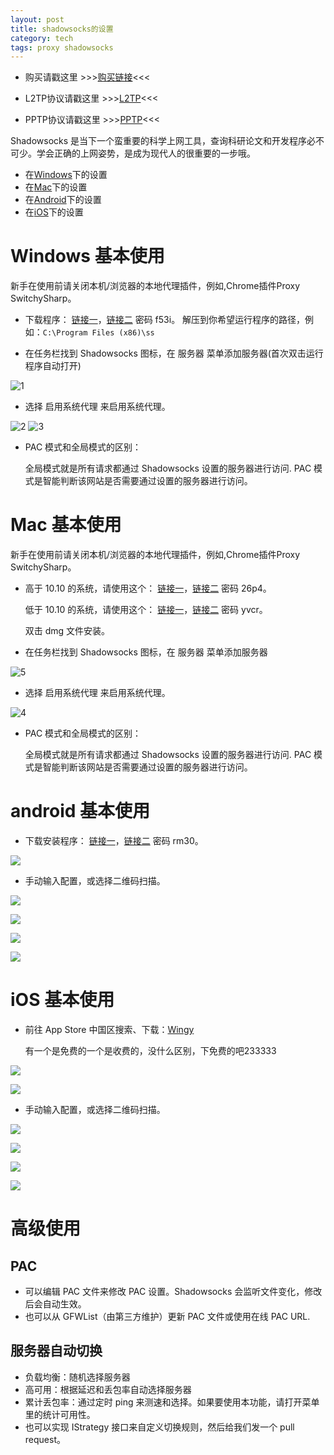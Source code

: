 ```yaml
---
layout: post
title: shadowsocks的设置
category: tech
tags: proxy shadowsocks
---
```


* 购买请戳这里 >>>[购买链接](http://wechat.kelu.org/charge)<<<
  
* L2TP协议请戳这里  >>>[L2TP](/tech/2017/03/15/L2TP-VPN-setting.html)<<<

* PPTP协议请戳这里  >>>[PPTP](/tech/2015/02/14/PPTP-VPN-setting.html)<<<

Shadowsocks 是当下一个蛮重要的科学上网工具，查询科研论文和开发程序必不可少。学会正确的上网姿势，是成为现代人的很重要的一步哦。

* 在[Windows](#windows)下的设置
* 在[Mac](#mac)下的设置
* 在[Android](#android)下的设置
* 在[iOS](#iOS)下的设置


<span id="windows"></span>

# Windows 基本使用

新手在使用前请关闭本机/浏览器的本地代理插件，例如,Chrome插件Proxy SwitchySharp。

* 下载程序： [链接一][ss_w]，[链接二][ss_w_baidu] 密码 f53i。 解压到你希望运行程序的路径，例如：`C:\Program Files (x86)\ss`

* 在任务栏找到 Shadowsocks 图标，在 服务器 菜单添加服务器(首次双击运行程序自动打开)

![1](http://7vigrt.com1.z0.glb.clouddn.com/blog/pic/201701/20170108223605.png)

* 选择 启用系统代理 来启用系统代理。

![2](http://7vigrt.com1.z0.glb.clouddn.com/blog/pic/201701/20170108223622.png)
![3](http://7vigrt.com1.z0.glb.clouddn.com/blog/pic/201701/20170108223615.png)

* PAC 模式和全局模式的区别：

    全局模式就是所有请求都通过 Shadowsocks 设置的服务器进行访问.
PAC 模式是智能判断该网站是否需要通过设置的服务器进行访问。

<span id="mac"></span>

# Mac 基本使用

新手在使用前请关闭本机/浏览器的本地代理插件，例如,Chrome插件Proxy SwitchySharp。

*  高于 10.10 的系统，请使用这个： [链接一][ss_x]，[链接二][ss_x_baidu] 密码 26p4。

    低于 10.10 的系统，请使用这个： [链接一][ss_x2]，[链接二][ss_x2_baidu] 密码 yvcr。
    
    双击 dmg 文件安装。

* 在任务栏找到 Shadowsocks 图标，在 服务器 菜单添加服务器

![5](http://7vigrt.com1.z0.glb.clouddn.com/blog/pic/201701/D28973C0-7E48-46BC-997F-6470261382C1.png)

* 选择 启用系统代理 来启用系统代理。

![4](http://7vigrt.com1.z0.glb.clouddn.com/blog/pic/201701/4BFA4DCB-563A-453B-A4C7-942B25E85858.png)

* PAC 模式和全局模式的区别：

    全局模式就是所有请求都通过 Shadowsocks 设置的服务器进行访问.
PAC 模式是智能判断该网站是否需要通过设置的服务器进行访问。

<span id="android"></span>

# android 基本使用

* 下载安装程序： [链接一][ss_a]，[链接二][ss_a_baidu] 密码 rm30。

![](http://7vigrt.com1.z0.glb.clouddn.com/blog/pic/201705/20170502195710.jpg)

* 手动输入配置，或选择二维码扫描。

[![](http://7vigrt.com1.z0.glb.clouddn.com/blog/pic/201705/QQ20170503001203.png)](http://wechat.kelu.org/dashboard)

![](http://7vigrt.com1.z0.glb.clouddn.com/blog/pic/201705/20170502195748.jpg)

![](http://7vigrt.com1.z0.glb.clouddn.com/blog/pic/201705/20170502195832.jpg)

![](http://7vigrt.com1.z0.glb.clouddn.com/blog/pic/201705/20170502200022.jpg)

<span id="iOS"></span>

# iOS 基本使用

* 前往 App Store 中国区搜索、下载：[Wingy][ss_i]

    有一个是免费的一个是收费的，没什么区别，下免费的吧233333

![](http://7vigrt.com1.z0.glb.clouddn.com/blog/pic/201705/20170502173508.jpg)

![](http://7vigrt.com1.z0.glb.clouddn.com/blog/pic/201705/20170502194435.jpg)

* 手动输入配置，或选择二维码扫描。

[![](http://7vigrt.com1.z0.glb.clouddn.com/blog/pic/201705/QQ20170503001203.png)](http://wechat.kelu.org/dashboard)

![](http://7vigrt.com1.z0.glb.clouddn.com/blog/pic/201705/20170502194509.jpg)

![](http://7vigrt.com1.z0.glb.clouddn.com/blog/pic/201705/20170502194723.jpg)

![](http://7vigrt.com1.z0.glb.clouddn.com/blog/pic/201705/20170502194757.jpg)

# 高级使用

## PAC
* 可以编辑 PAC 文件来修改 PAC 设置。Shadowsocks 会监听文件变化，修改后会自动生效。
* 也可以从 GFWList（由第三方维护）更新 PAC 文件或使用在线 PAC URL.

## 服务器自动切换

* 负载均衡：随机选择服务器
* 高可用：根据延迟和丢包率自动选择服务器
* 累计丢包率：通过定时 ping 来测速和选择。如果要使用本功能，请打开菜单里的统计可用性。
* 也可以实现 IStrategy 接口来自定义切换规则，然后给我们发一个 pull request。

[ss_w]: http://wechat.kelu.org/download/kelussW.zip
[ss_x]: http://wechat.kelu.org/download/kelussX.zip
[ss_x2]: http://wechat.kelu.org/download/kelussX2.zip
[ss_a]: http://wechat.kelu.org/download/shadowsocks.apk
[ss_i]: https://appsto.re/cn/19xBeb.i
[ss_w_baidu]: http://pan.baidu.com/s/1bFnQWm 
[ss_x_baidu]: http://pan.baidu.com/s/1dENVlAT
[ss_x2_baidu]: http://pan.baidu.com/s/1geFMUpP
[ss_a_baidu]: http://pan.baidu.com/s/1eSN3zaE
